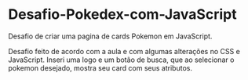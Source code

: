 # Desafio-Pokedex-com-JavaScript
Desafio de criar uma pagina de cards Pokemon em JavaScript.

Desafio feito de acordo com a aula e com algumas alterações no CSS e JavaScript. 
Inseri uma logo e um botão de busca, que ao selecionar o pokemon desejado, mostra seu card com seus atributos.
